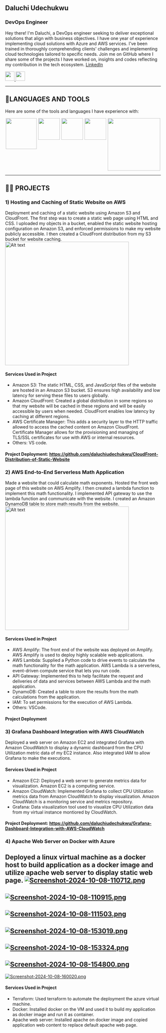 ## Daluchi Udechukwu
### DevOps Engineer
Hey there! I'm Daluchi, a DevOps engineer seeking to deliver exceptional solutions that align with business objectives. I have one year of experience implementing cloud solutions with Azure and AWS services. I've been trained in thoroughly comprehending clients' challenges and implementing cloud technologies tailored to specific needs. Join me on GitHub where I share some of the projects I have worked on, insights and codes reflecting my contribution in the tech ecosystem.
[LinkedIn](https://www.linkedin.com/in/daluchi-udechukwu/)
<div id="badges">
    <a href="https://www.linkedin.com/in/daluchi-udechukwu/">
          <img src="https://cdn.jsdelivr.net/gh/devicons/devicon/icons/linkedin/linkedin-original.svg" width="30px"/>
    </a>
    <a href="https://udechukwudaluchi.wixsite.com/my-site/projects-8">
          <img src="https://img.shields.io/badge/My Portfolio-8A2BE2" height="30px" />
    </a>
</div>

-----
## 💼LANGUAGES AND TOOLS
Here are some of the tools and languages I have experience with:

<div style="display: flex; justify-content: space-around;">
    <img src="https://cdn.jsdelivr.net/gh/devicons/devicon/icons/amazonwebservices/amazonwebservices-plain-wordmark.svg" width="100px"/>
    <img src="https://cdn.jsdelivr.net/gh/devicons/devicon/icons/linux/linux-original.svg" width="70px"/>
    <img src="https://cdn.jsdelivr.net/gh/devicons/devicon/icons/docker/docker-original.svg" width="70px"/>
    <img src="https://cdn.jsdelivr.net/gh/devicons/devicon/icons/kubernetes/kubernetes-plain.svg" width="70px"/>
    <img src="https://www.skedler.com/blog/wp-content/uploads/2021/08/grafana-logo.png" width="170px"/>
</div>

-----
## 👩‍💻 PROJECTS
### 1) Hosting and Caching of Static Website on AWS
Deployment and caching of a static website using Amazon S3 and CloudFront. The first step was to create a static web page using HTML and CSS. I uploaded my objects in a bucket, enabled the static website hosting configuration on Amazon S3, and enforced permissions to make my website publicly accessible. I then created a CloudFront distribution from my S3 bucket for website caching.
<img src="https://i.postimg.cc/FKpwzTBS/S3-static-hosting-architectural-diagram.png" alt="Alt text" style="width:auto;height:400px;">

#### Services Used in Project
+ Amazon S3: The static HTML, CSS, and JavaScript files of the website are hosted in an Amazon S3 bucket. S3 ensures high availability and low latency for serving these files to users globally.
+ Amazon CloudFront: Created a global distribution in some regions so that my website will be cached in these regions and will be easily accessible by users when needed. CloudFront enables low latency by caching at different regions.
+ AWS Certificate Manager: This adds a security layer to the HTTP traffic allowed to access the cached content on Amazon CloudFront. Certificate Manager allows for the provisioning and managing of TLS/SSL certificates for use with AWS or internal resources.
+ Others: VS code.
#### Project Deployment: https://github.com/daluchiudechukwu/CloudFront-Distribution-of-Static-Website

### 2) AWS End-to-End Serverless Math Application
Made a website that could calculate math exponents. Hosted the front web page of this website on AWS Amplify. I then created a lambda function to implement this math functionality. I implemented API gateway to use the lambda function and communicate with the website. I created an Amazon DynamoDB table to store math results from the website.
<img src="https://i.postimg.cc/25NpFjyF/math-app-architecture.png" alt="Alt text" style="width:auto;height:400px;">

#### Services Used in Project
+ AWS Amplify: The front end of the website was deployed on Amplify. AWS Amplify is used to deploy highly scalable web applications.
+ AWS Lambda: Supplied a Python code to drive events to calculate the math functionality for the math application. AWS Lambda is a serverless, event-driven compute service that lets you run code.
+ API Gateway: Implemented this to help facilitate the request and deliveries of data and services between AWS Lambda and the math application.
+ DynamoDB: Created a table to store the results from the math calculations from the application.
+ IAM: To set permissions for the execution of AWS Lambda.
+ Others: VSCode.
#### Project Deployment

### 3) Grafana Dashboard Integration with AWS CloudWatch
Deployed a web server on Amazon EC2 and integrated Grafana with Amazon CloudWatch to display a dynamic dashboard from the CPU Utilization metric data of my EC2 instance. Also integrated IAM to allow Grafana to make the executions.

#### Services Used in Project
+ Amazon EC2: Deployed a web server to generate metrics data for visualization. Amazon EC2 is a computing service.
+ Amazon CloudWatch: Implemented Grafana to collect CPU Utilization metrics data from Amazon CloudWatch to display visualization. Amazon CloudWatch is a monitoring service and metrics repository.
+ Grafana: Data visualization tool used to visualize CPU Utilization data from my virtual instance montiored by CloudWatch.
#### Project Deployment: https://github.com/daluchiudechukwu/Grafana-Dashboard-Integration-with-AWS-CloudWatch

### 4) Apache Web Server on Docker with Azure
Deployed a linux virtual machine as a docker host to build application as a docker image and utilize apache web server to display static web page.
[![Screenshot-2024-10-08-110712.png](https://i.postimg.cc/28cvNwQW/Screenshot-2024-10-08-110712.png)](https://postimg.cc/nCmMvqwV)
-----
[![Screenshot-2024-10-08-110915.png](https://i.postimg.cc/mDyzXNZt/Screenshot-2024-10-08-110915.png)](https://postimg.cc/cg6L63nS)
-----
[![Screenshot-2024-10-08-111503.png](https://i.postimg.cc/V6gvBf4t/Screenshot-2024-10-08-111503.png)](https://postimg.cc/7GCqqyFP)
-----
[![Screenshot-2024-10-08-153019.png](https://i.postimg.cc/QMkdh82z/Screenshot-2024-10-08-153019.png)](https://postimg.cc/HJngtgs0)
-----
[![Screenshot-2024-10-08-153324.png](https://i.postimg.cc/sx8VwvWM/Screenshot-2024-10-08-153324.png)](https://postimg.cc/Fky5KFDv)
-----
[![Screenshot-2024-10-08-154800.png](https://i.postimg.cc/J7d41dFR/Screenshot-2024-10-08-154800.png)](https://postimg.cc/4nVTPwZ0)
-----
[![Screenshot-2024-10-08-160020.png](https://i.postimg.cc/Jzj157zh/Screenshot-2024-10-08-160020.png)](https://postimg.cc/LJ6KHpfd)

#### Services Used in Project
+ Terraform: Used terraform to automate the deployment the azure virtual machine.
+ Docker: Installed docker on the VM and used it to build my application as docker image and run it as container.
+ Apache web server: Installed apache on docker image and copied application web content to replace default apache web page.
  
